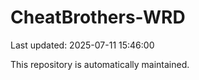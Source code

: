 # CheatBrothers-WRD

Last updated: 2025-07-11 15:46:00

This repository is automatically maintained.

